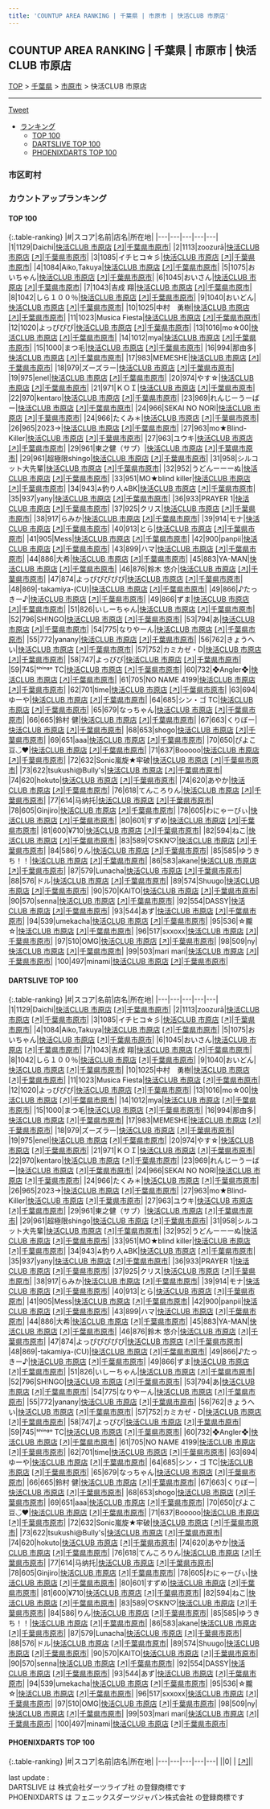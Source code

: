 ```yaml
---
title: 'COUNTUP AREA RANKING | 千葉県 | 市原市 | 快活CLUB 市原店'
---
```

## COUNTUP AREA RANKING | 千葉県 | 市原市 | 快活CLUB 市原店

[TOP](/darts/rank/) > [千葉県](/darts/rank/千葉県/) > [市原市](/darts/rank/千葉県/市原市/) > 快活CLUB 市原店

___

<a href="https://twitter.com/share?ref_src=twsrc%5Etfw" data-text="COUNTUP AREA RANKING | 千葉県市原市快活CLUB 市原店" class="twitter-share-button" data-hashtags="DARTSLIVE,PHOENIXDARTS,darts,ダーツ" data-show-count="false">Tweet</a>

* [ランキング](#カウントアップランキング)
    * [TOP 100](#top-100)
    * [DARTSLIVE TOP 100](#dartslive-top-100)
    * [PHOENIXDARTS TOP 100](#phoenixdarts-top-100)

### 市区町村

<ul>

</ul>

### カウントアップランキング

#### TOP 100



{:.table-ranking}
|#|スコア|名前|店名|所在地|
|---|---|---|---|---|
|1|1129|<span class="rank-name-dl">Daichi</span>|<a href="/darts/rank/shops/bfba187456468a2c774c926eb736cb5a.html">快活CLUB 市原店</a> <a href="https://search.dartslive.com/jp/shop/bfba187456468a2c774c926eb736cb5a">[↗]</a>|<a href="/darts/rank/千葉県/市原市">千葉県市原市</a>|
|2|1113|<span class="rank-name-dl">zoozurā</span>|<a href="/darts/rank/shops/bfba187456468a2c774c926eb736cb5a.html">快活CLUB 市原店</a> <a href="https://search.dartslive.com/jp/shop/bfba187456468a2c774c926eb736cb5a">[↗]</a>|<a href="/darts/rank/千葉県/市原市">千葉県市原市</a>|
|3|1085|<span class="rank-name-dl">イチヒコ☆彡</span>|<a href="/darts/rank/shops/bfba187456468a2c774c926eb736cb5a.html">快活CLUB 市原店</a> <a href="https://search.dartslive.com/jp/shop/bfba187456468a2c774c926eb736cb5a">[↗]</a>|<a href="/darts/rank/千葉県/市原市">千葉県市原市</a>|
|4|1084|<span class="rank-name-dl">Aiko,Takuya</span>|<a href="/darts/rank/shops/bfba187456468a2c774c926eb736cb5a.html">快活CLUB 市原店</a> <a href="https://search.dartslive.com/jp/shop/bfba187456468a2c774c926eb736cb5a">[↗]</a>|<a href="/darts/rank/千葉県/市原市">千葉県市原市</a>|
|5|1075|<span class="rank-name-dl">おいちゃん</span>|<a href="/darts/rank/shops/bfba187456468a2c774c926eb736cb5a.html">快活CLUB 市原店</a> <a href="https://search.dartslive.com/jp/shop/bfba187456468a2c774c926eb736cb5a">[↗]</a>|<a href="/darts/rank/千葉県/市原市">千葉県市原市</a>|
|6|1045|<span class="rank-name-dl">おいさん</span>|<a href="/darts/rank/shops/bfba187456468a2c774c926eb736cb5a.html">快活CLUB 市原店</a> <a href="https://search.dartslive.com/jp/shop/bfba187456468a2c774c926eb736cb5a">[↗]</a>|<a href="/darts/rank/千葉県/市原市">千葉県市原市</a>|
|7|1043|<span class="rank-name-dl">吉成 翔</span>|<a href="/darts/rank/shops/bfba187456468a2c774c926eb736cb5a.html">快活CLUB 市原店</a> <a href="https://search.dartslive.com/jp/shop/bfba187456468a2c774c926eb736cb5a">[↗]</a>|<a href="/darts/rank/千葉県/市原市">千葉県市原市</a>|
|8|1042|<span class="rank-name-dl">しら１００％</span>|<a href="/darts/rank/shops/bfba187456468a2c774c926eb736cb5a.html">快活CLUB 市原店</a> <a href="https://search.dartslive.com/jp/shop/bfba187456468a2c774c926eb736cb5a">[↗]</a>|<a href="/darts/rank/千葉県/市原市">千葉県市原市</a>|
|9|1040|<span class="rank-name-dl">おいどん</span>|<a href="/darts/rank/shops/bfba187456468a2c774c926eb736cb5a.html">快活CLUB 市原店</a> <a href="https://search.dartslive.com/jp/shop/bfba187456468a2c774c926eb736cb5a">[↗]</a>|<a href="/darts/rank/千葉県/市原市">千葉県市原市</a>|
|10|1025|<span class="rank-name-dl">中村　勇樹</span>|<a href="/darts/rank/shops/bfba187456468a2c774c926eb736cb5a.html">快活CLUB 市原店</a> <a href="https://search.dartslive.com/jp/shop/bfba187456468a2c774c926eb736cb5a">[↗]</a>|<a href="/darts/rank/千葉県/市原市">千葉県市原市</a>|
|11|1023|<span class="rank-name-dl">Musica Fiesta</span>|<a href="/darts/rank/shops/bfba187456468a2c774c926eb736cb5a.html">快活CLUB 市原店</a> <a href="https://search.dartslive.com/jp/shop/bfba187456468a2c774c926eb736cb5a">[↗]</a>|<a href="/darts/rank/千葉県/市原市">千葉県市原市</a>|
|12|1020|<span class="rank-name-dl">よっぴぴぴ</span>|<a href="/darts/rank/shops/bfba187456468a2c774c926eb736cb5a.html">快活CLUB 市原店</a> <a href="https://search.dartslive.com/jp/shop/bfba187456468a2c774c926eb736cb5a">[↗]</a>|<a href="/darts/rank/千葉県/市原市">千葉県市原市</a>|
|13|1016|<span class="rank-name-dl">mo☆00</span>|<a href="/darts/rank/shops/bfba187456468a2c774c926eb736cb5a.html">快活CLUB 市原店</a> <a href="https://search.dartslive.com/jp/shop/bfba187456468a2c774c926eb736cb5a">[↗]</a>|<a href="/darts/rank/千葉県/市原市">千葉県市原市</a>|
|14|1012|<span class="rank-name-dl">mya</span>|<a href="/darts/rank/shops/bfba187456468a2c774c926eb736cb5a.html">快活CLUB 市原店</a> <a href="https://search.dartslive.com/jp/shop/bfba187456468a2c774c926eb736cb5a">[↗]</a>|<a href="/darts/rank/千葉県/市原市">千葉県市原市</a>|
|15|1000|<span class="rank-name-dl">まつ毛</span>|<a href="/darts/rank/shops/bfba187456468a2c774c926eb736cb5a.html">快活CLUB 市原店</a> <a href="https://search.dartslive.com/jp/shop/bfba187456468a2c774c926eb736cb5a">[↗]</a>|<a href="/darts/rank/千葉県/市原市">千葉県市原市</a>|
|16|994|<span class="rank-name-dl">那由多</span>|<a href="/darts/rank/shops/bfba187456468a2c774c926eb736cb5a.html">快活CLUB 市原店</a> <a href="https://search.dartslive.com/jp/shop/bfba187456468a2c774c926eb736cb5a">[↗]</a>|<a href="/darts/rank/千葉県/市原市">千葉県市原市</a>|
|17|983|<span class="rank-name-dl">MEMESHE</span>|<a href="/darts/rank/shops/bfba187456468a2c774c926eb736cb5a.html">快活CLUB 市原店</a> <a href="https://search.dartslive.com/jp/shop/bfba187456468a2c774c926eb736cb5a">[↗]</a>|<a href="/darts/rank/千葉県/市原市">千葉県市原市</a>|
|18|979|<span class="rank-name-dl">ズーズラー</span>|<a href="/darts/rank/shops/bfba187456468a2c774c926eb736cb5a.html">快活CLUB 市原店</a> <a href="https://search.dartslive.com/jp/shop/bfba187456468a2c774c926eb736cb5a">[↗]</a>|<a href="/darts/rank/千葉県/市原市">千葉県市原市</a>|
|19|975|<span class="rank-name-dl">enel</span>|<a href="/darts/rank/shops/bfba187456468a2c774c926eb736cb5a.html">快活CLUB 市原店</a> <a href="https://search.dartslive.com/jp/shop/bfba187456468a2c774c926eb736cb5a">[↗]</a>|<a href="/darts/rank/千葉県/市原市">千葉県市原市</a>|
|20|974|<span class="rank-name-dl">やす☆</span>|<a href="/darts/rank/shops/bfba187456468a2c774c926eb736cb5a.html">快活CLUB 市原店</a> <a href="https://search.dartslive.com/jp/shop/bfba187456468a2c774c926eb736cb5a">[↗]</a>|<a href="/darts/rank/千葉県/市原市">千葉県市原市</a>|
|21|971|<span class="rank-name-dl">ＫＯＩ</span>|<a href="/darts/rank/shops/bfba187456468a2c774c926eb736cb5a.html">快活CLUB 市原店</a> <a href="https://search.dartslive.com/jp/shop/bfba187456468a2c774c926eb736cb5a">[↗]</a>|<a href="/darts/rank/千葉県/市原市">千葉県市原市</a>|
|22|970|<span class="rank-name-dl">kentaro</span>|<a href="/darts/rank/shops/bfba187456468a2c774c926eb736cb5a.html">快活CLUB 市原店</a> <a href="https://search.dartslive.com/jp/shop/bfba187456468a2c774c926eb736cb5a">[↗]</a>|<a href="/darts/rank/千葉県/市原市">千葉県市原市</a>|
|23|969|<span class="rank-name-dl">れんじーうーばー</span>|<a href="/darts/rank/shops/bfba187456468a2c774c926eb736cb5a.html">快活CLUB 市原店</a> <a href="https://search.dartslive.com/jp/shop/bfba187456468a2c774c926eb736cb5a">[↗]</a>|<a href="/darts/rank/千葉県/市原市">千葉県市原市</a>|
|24|966|<span class="rank-name-dl">SEKAI NO NORI</span>|<a href="/darts/rank/shops/bfba187456468a2c774c926eb736cb5a.html">快活CLUB 市原店</a> <a href="https://search.dartslive.com/jp/shop/bfba187456468a2c774c926eb736cb5a">[↗]</a>|<a href="/darts/rank/千葉県/市原市">千葉県市原市</a>|
|24|966|<span class="rank-name-dl">たくみ＊</span>|<a href="/darts/rank/shops/bfba187456468a2c774c926eb736cb5a.html">快活CLUB 市原店</a> <a href="https://search.dartslive.com/jp/shop/bfba187456468a2c774c926eb736cb5a">[↗]</a>|<a href="/darts/rank/千葉県/市原市">千葉県市原市</a>|
|26|965|<span class="rank-name-dl">2023→</span>|<a href="/darts/rank/shops/bfba187456468a2c774c926eb736cb5a.html">快活CLUB 市原店</a> <a href="https://search.dartslive.com/jp/shop/bfba187456468a2c774c926eb736cb5a">[↗]</a>|<a href="/darts/rank/千葉県/市原市">千葉県市原市</a>|
|27|963|<span class="rank-name-dl">mo★Blind-Killer</span>|<a href="/darts/rank/shops/bfba187456468a2c774c926eb736cb5a.html">快活CLUB 市原店</a> <a href="https://search.dartslive.com/jp/shop/bfba187456468a2c774c926eb736cb5a">[↗]</a>|<a href="/darts/rank/千葉県/市原市">千葉県市原市</a>|
|27|963|<span class="rank-name-dl">ユウキ</span>|<a href="/darts/rank/shops/bfba187456468a2c774c926eb736cb5a.html">快活CLUB 市原店</a> <a href="https://search.dartslive.com/jp/shop/bfba187456468a2c774c926eb736cb5a">[↗]</a>|<a href="/darts/rank/千葉県/市原市">千葉県市原市</a>|
|29|961|<span class="rank-name-dl">東之健（サブ）</span>|<a href="/darts/rank/shops/bfba187456468a2c774c926eb736cb5a.html">快活CLUB 市原店</a> <a href="https://search.dartslive.com/jp/shop/bfba187456468a2c774c926eb736cb5a">[↗]</a>|<a href="/darts/rank/千葉県/市原市">千葉県市原市</a>|
|29|961|<span class="rank-name-dl">超極限shingo</span>|<a href="/darts/rank/shops/bfba187456468a2c774c926eb736cb5a.html">快活CLUB 市原店</a> <a href="https://search.dartslive.com/jp/shop/bfba187456468a2c774c926eb736cb5a">[↗]</a>|<a href="/darts/rank/千葉県/市原市">千葉県市原市</a>|
|31|958|<span class="rank-name-dl">シルコット大先輩</span>|<a href="/darts/rank/shops/bfba187456468a2c774c926eb736cb5a.html">快活CLUB 市原店</a> <a href="https://search.dartslive.com/jp/shop/bfba187456468a2c774c926eb736cb5a">[↗]</a>|<a href="/darts/rank/千葉県/市原市">千葉県市原市</a>|
|32|952|<span class="rank-name-dl">うどんーーーぬ</span>|<a href="/darts/rank/shops/bfba187456468a2c774c926eb736cb5a.html">快活CLUB 市原店</a> <a href="https://search.dartslive.com/jp/shop/bfba187456468a2c774c926eb736cb5a">[↗]</a>|<a href="/darts/rank/千葉県/市原市">千葉県市原市</a>|
|33|951|<span class="rank-name-dl">MO★blind killer</span>|<a href="/darts/rank/shops/bfba187456468a2c774c926eb736cb5a.html">快活CLUB 市原店</a> <a href="https://search.dartslive.com/jp/shop/bfba187456468a2c774c926eb736cb5a">[↗]</a>|<a href="/darts/rank/千葉県/市原市">千葉県市原市</a>|
|34|943|<span class="rank-name-dl">⁂釣り人⁂BK</span>|<a href="/darts/rank/shops/bfba187456468a2c774c926eb736cb5a.html">快活CLUB 市原店</a> <a href="https://search.dartslive.com/jp/shop/bfba187456468a2c774c926eb736cb5a">[↗]</a>|<a href="/darts/rank/千葉県/市原市">千葉県市原市</a>|
|35|937|<span class="rank-name-dl">yany</span>|<a href="/darts/rank/shops/bfba187456468a2c774c926eb736cb5a.html">快活CLUB 市原店</a> <a href="https://search.dartslive.com/jp/shop/bfba187456468a2c774c926eb736cb5a">[↗]</a>|<a href="/darts/rank/千葉県/市原市">千葉県市原市</a>|
|36|933|<span class="rank-name-dl">PRAYER 1</span>|<a href="/darts/rank/shops/bfba187456468a2c774c926eb736cb5a.html">快活CLUB 市原店</a> <a href="https://search.dartslive.com/jp/shop/bfba187456468a2c774c926eb736cb5a">[↗]</a>|<a href="/darts/rank/千葉県/市原市">千葉県市原市</a>|
|37|925|<span class="rank-name-dl">クリス</span>|<a href="/darts/rank/shops/bfba187456468a2c774c926eb736cb5a.html">快活CLUB 市原店</a> <a href="https://search.dartslive.com/jp/shop/bfba187456468a2c774c926eb736cb5a">[↗]</a>|<a href="/darts/rank/千葉県/市原市">千葉県市原市</a>|
|38|917|<span class="rank-name-dl">らみか</span>|<a href="/darts/rank/shops/bfba187456468a2c774c926eb736cb5a.html">快活CLUB 市原店</a> <a href="https://search.dartslive.com/jp/shop/bfba187456468a2c774c926eb736cb5a">[↗]</a>|<a href="/darts/rank/千葉県/市原市">千葉県市原市</a>|
|39|914|<span class="rank-name-dl">モナ</span>|<a href="/darts/rank/shops/bfba187456468a2c774c926eb736cb5a.html">快活CLUB 市原店</a> <a href="https://search.dartslive.com/jp/shop/bfba187456468a2c774c926eb736cb5a">[↗]</a>|<a href="/darts/rank/千葉県/市原市">千葉県市原市</a>|
|40|913|<span class="rank-name-dl">とら</span>|<a href="/darts/rank/shops/bfba187456468a2c774c926eb736cb5a.html">快活CLUB 市原店</a> <a href="https://search.dartslive.com/jp/shop/bfba187456468a2c774c926eb736cb5a">[↗]</a>|<a href="/darts/rank/千葉県/市原市">千葉県市原市</a>|
|41|905|<span class="rank-name-dl">Mess</span>|<a href="/darts/rank/shops/bfba187456468a2c774c926eb736cb5a.html">快活CLUB 市原店</a> <a href="https://search.dartslive.com/jp/shop/bfba187456468a2c774c926eb736cb5a">[↗]</a>|<a href="/darts/rank/千葉県/市原市">千葉県市原市</a>|
|42|900|<span class="rank-name-dl">panpii</span>|<a href="/darts/rank/shops/bfba187456468a2c774c926eb736cb5a.html">快活CLUB 市原店</a> <a href="https://search.dartslive.com/jp/shop/bfba187456468a2c774c926eb736cb5a">[↗]</a>|<a href="/darts/rank/千葉県/市原市">千葉県市原市</a>|
|43|899|<span class="rank-name-dl">ハマ</span>|<a href="/darts/rank/shops/bfba187456468a2c774c926eb736cb5a.html">快活CLUB 市原店</a> <a href="https://search.dartslive.com/jp/shop/bfba187456468a2c774c926eb736cb5a">[↗]</a>|<a href="/darts/rank/千葉県/市原市">千葉県市原市</a>|
|44|886|<span class="rank-name-dl">大希</span>|<a href="/darts/rank/shops/bfba187456468a2c774c926eb736cb5a.html">快活CLUB 市原店</a> <a href="https://search.dartslive.com/jp/shop/bfba187456468a2c774c926eb736cb5a">[↗]</a>|<a href="/darts/rank/千葉県/市原市">千葉県市原市</a>|
|45|883|<span class="rank-name-dl">YA-MAN</span>|<a href="/darts/rank/shops/bfba187456468a2c774c926eb736cb5a.html">快活CLUB 市原店</a> <a href="https://search.dartslive.com/jp/shop/bfba187456468a2c774c926eb736cb5a">[↗]</a>|<a href="/darts/rank/千葉県/市原市">千葉県市原市</a>|
|46|876|<span class="rank-name-dl">鈴木 悠介</span>|<a href="/darts/rank/shops/bfba187456468a2c774c926eb736cb5a.html">快活CLUB 市原店</a> <a href="https://search.dartslive.com/jp/shop/bfba187456468a2c774c926eb736cb5a">[↗]</a>|<a href="/darts/rank/千葉県/市原市">千葉県市原市</a>|
|47|874|<span class="rank-name-dl">よっぴぴぴぴぴ</span>|<a href="/darts/rank/shops/bfba187456468a2c774c926eb736cb5a.html">快活CLUB 市原店</a> <a href="https://search.dartslive.com/jp/shop/bfba187456468a2c774c926eb736cb5a">[↗]</a>|<a href="/darts/rank/千葉県/市原市">千葉県市原市</a>|
|48|869|<span class="rank-name-dl">-takamiya-(CU)</span>|<a href="/darts/rank/shops/bfba187456468a2c774c926eb736cb5a.html">快活CLUB 市原店</a> <a href="https://search.dartslive.com/jp/shop/bfba187456468a2c774c926eb736cb5a">[↗]</a>|<a href="/darts/rank/千葉県/市原市">千葉県市原市</a>|
|49|866|<span class="rank-name-dl">♪たっきー♪</span>|<a href="/darts/rank/shops/bfba187456468a2c774c926eb736cb5a.html">快活CLUB 市原店</a> <a href="https://search.dartslive.com/jp/shop/bfba187456468a2c774c926eb736cb5a">[↗]</a>|<a href="/darts/rank/千葉県/市原市">千葉県市原市</a>|
|49|866|<span class="rank-name-dl">ずま</span>|<a href="/darts/rank/shops/bfba187456468a2c774c926eb736cb5a.html">快活CLUB 市原店</a> <a href="https://search.dartslive.com/jp/shop/bfba187456468a2c774c926eb736cb5a">[↗]</a>|<a href="/darts/rank/千葉県/市原市">千葉県市原市</a>|
|51|826|<span class="rank-name-dl">いしーちゃん</span>|<a href="/darts/rank/shops/bfba187456468a2c774c926eb736cb5a.html">快活CLUB 市原店</a> <a href="https://search.dartslive.com/jp/shop/bfba187456468a2c774c926eb736cb5a">[↗]</a>|<a href="/darts/rank/千葉県/市原市">千葉県市原市</a>|
|52|796|<span class="rank-name-dl">SH!NGO</span>|<a href="/darts/rank/shops/bfba187456468a2c774c926eb736cb5a.html">快活CLUB 市原店</a> <a href="https://search.dartslive.com/jp/shop/bfba187456468a2c774c926eb736cb5a">[↗]</a>|<a href="/darts/rank/千葉県/市原市">千葉県市原市</a>|
|53|794|<span class="rank-name-dl">あ</span>|<a href="/darts/rank/shops/bfba187456468a2c774c926eb736cb5a.html">快活CLUB 市原店</a> <a href="https://search.dartslive.com/jp/shop/bfba187456468a2c774c926eb736cb5a">[↗]</a>|<a href="/darts/rank/千葉県/市原市">千葉県市原市</a>|
|54|775|<span class="rank-name-dl">なりやーん</span>|<a href="/darts/rank/shops/bfba187456468a2c774c926eb736cb5a.html">快活CLUB 市原店</a> <a href="https://search.dartslive.com/jp/shop/bfba187456468a2c774c926eb736cb5a">[↗]</a>|<a href="/darts/rank/千葉県/市原市">千葉県市原市</a>|
|55|772|<span class="rank-name-dl">yanany</span>|<a href="/darts/rank/shops/bfba187456468a2c774c926eb736cb5a.html">快活CLUB 市原店</a> <a href="https://search.dartslive.com/jp/shop/bfba187456468a2c774c926eb736cb5a">[↗]</a>|<a href="/darts/rank/千葉県/市原市">千葉県市原市</a>|
|56|762|<span class="rank-name-dl">きょうへい</span>|<a href="/darts/rank/shops/bfba187456468a2c774c926eb736cb5a.html">快活CLUB 市原店</a> <a href="https://search.dartslive.com/jp/shop/bfba187456468a2c774c926eb736cb5a">[↗]</a>|<a href="/darts/rank/千葉県/市原市">千葉県市原市</a>|
|57|752|<span class="rank-name-dl">カミカゼ・D</span>|<a href="/darts/rank/shops/bfba187456468a2c774c926eb736cb5a.html">快活CLUB 市原店</a> <a href="https://search.dartslive.com/jp/shop/bfba187456468a2c774c926eb736cb5a">[↗]</a>|<a href="/darts/rank/千葉県/市原市">千葉県市原市</a>|
|58|747|<span class="rank-name-dl">よっぴぴ</span>|<a href="/darts/rank/shops/bfba187456468a2c774c926eb736cb5a.html">快活CLUB 市原店</a> <a href="https://search.dartslive.com/jp/shop/bfba187456468a2c774c926eb736cb5a">[↗]</a>|<a href="/darts/rank/千葉県/市原市">千葉県市原市</a>|
|59|745|<span class="rank-name-dl">ˢʰⁱⁿᵍᵒ TC</span>|<a href="/darts/rank/shops/bfba187456468a2c774c926eb736cb5a.html">快活CLUB 市原店</a> <a href="https://search.dartslive.com/jp/shop/bfba187456468a2c774c926eb736cb5a">[↗]</a>|<a href="/darts/rank/千葉県/市原市">千葉県市原市</a>|
|60|732|<span class="rank-name-dl">❖Angler❖</span>|<a href="/darts/rank/shops/bfba187456468a2c774c926eb736cb5a.html">快活CLUB 市原店</a> <a href="https://search.dartslive.com/jp/shop/bfba187456468a2c774c926eb736cb5a">[↗]</a>|<a href="/darts/rank/千葉県/市原市">千葉県市原市</a>|
|61|705|<span class="rank-name-dl">NO NAME 4199</span>|<a href="/darts/rank/shops/bfba187456468a2c774c926eb736cb5a.html">快活CLUB 市原店</a> <a href="https://search.dartslive.com/jp/shop/bfba187456468a2c774c926eb736cb5a">[↗]</a>|<a href="/darts/rank/千葉県/市原市">千葉県市原市</a>|
|62|701|<span class="rank-name-dl">time</span>|<a href="/darts/rank/shops/bfba187456468a2c774c926eb736cb5a.html">快活CLUB 市原店</a> <a href="https://search.dartslive.com/jp/shop/bfba187456468a2c774c926eb736cb5a">[↗]</a>|<a href="/darts/rank/千葉県/市原市">千葉県市原市</a>|
|63|694|<span class="rank-name-dl">ゆーや</span>|<a href="/darts/rank/shops/bfba187456468a2c774c926eb736cb5a.html">快活CLUB 市原店</a> <a href="https://search.dartslive.com/jp/shop/bfba187456468a2c774c926eb736cb5a">[↗]</a>|<a href="/darts/rank/千葉県/市原市">千葉県市原市</a>|
|64|685|<span class="rank-name-dl">シン・ゴ TC</span>|<a href="/darts/rank/shops/bfba187456468a2c774c926eb736cb5a.html">快活CLUB 市原店</a> <a href="https://search.dartslive.com/jp/shop/bfba187456468a2c774c926eb736cb5a">[↗]</a>|<a href="/darts/rank/千葉県/市原市">千葉県市原市</a>|
|65|679|<span class="rank-name-dl">なっちゃん</span>|<a href="/darts/rank/shops/bfba187456468a2c774c926eb736cb5a.html">快活CLUB 市原店</a> <a href="https://search.dartslive.com/jp/shop/bfba187456468a2c774c926eb736cb5a">[↗]</a>|<a href="/darts/rank/千葉県/市原市">千葉県市原市</a>|
|66|665|<span class="rank-name-dl">鈴村 健</span>|<a href="/darts/rank/shops/bfba187456468a2c774c926eb736cb5a.html">快活CLUB 市原店</a> <a href="https://search.dartslive.com/jp/shop/bfba187456468a2c774c926eb736cb5a">[↗]</a>|<a href="/darts/rank/千葉県/市原市">千葉県市原市</a>|
|67|663|<span class="rank-name-dl">くりぼー</span>|<a href="/darts/rank/shops/bfba187456468a2c774c926eb736cb5a.html">快活CLUB 市原店</a> <a href="https://search.dartslive.com/jp/shop/bfba187456468a2c774c926eb736cb5a">[↗]</a>|<a href="/darts/rank/千葉県/市原市">千葉県市原市</a>|
|68|653|<span class="rank-name-dl">shogo</span>|<a href="/darts/rank/shops/bfba187456468a2c774c926eb736cb5a.html">快活CLUB 市原店</a> <a href="https://search.dartslive.com/jp/shop/bfba187456468a2c774c926eb736cb5a">[↗]</a>|<a href="/darts/rank/千葉県/市原市">千葉県市原市</a>|
|69|651|<span class="rank-name-dl">aaa</span>|<a href="/darts/rank/shops/bfba187456468a2c774c926eb736cb5a.html">快活CLUB 市原店</a> <a href="https://search.dartslive.com/jp/shop/bfba187456468a2c774c926eb736cb5a">[↗]</a>|<a href="/darts/rank/千葉県/市原市">千葉県市原市</a>|
|70|650|<span class="rank-name-dl">ぴよこ豆◡̈❤︎</span>|<a href="/darts/rank/shops/bfba187456468a2c774c926eb736cb5a.html">快活CLUB 市原店</a> <a href="https://search.dartslive.com/jp/shop/bfba187456468a2c774c926eb736cb5a">[↗]</a>|<a href="/darts/rank/千葉県/市原市">千葉県市原市</a>|
|71|637|<span class="rank-name-dl">Booooo</span>|<a href="/darts/rank/shops/bfba187456468a2c774c926eb736cb5a.html">快活CLUB 市原店</a> <a href="https://search.dartslive.com/jp/shop/bfba187456468a2c774c926eb736cb5a">[↗]</a>|<a href="/darts/rank/千葉県/市原市">千葉県市原市</a>|
|72|632|<span class="rank-name-dl">Sonic嵐旋★牢破</span>|<a href="/darts/rank/shops/bfba187456468a2c774c926eb736cb5a.html">快活CLUB 市原店</a> <a href="https://search.dartslive.com/jp/shop/bfba187456468a2c774c926eb736cb5a">[↗]</a>|<a href="/darts/rank/千葉県/市原市">千葉県市原市</a>|
|73|622|<span class="rank-name-dl">tsukushi@Bully&#x27;s</span>|<a href="/darts/rank/shops/bfba187456468a2c774c926eb736cb5a.html">快活CLUB 市原店</a> <a href="https://search.dartslive.com/jp/shop/bfba187456468a2c774c926eb736cb5a">[↗]</a>|<a href="/darts/rank/千葉県/市原市">千葉県市原市</a>|
|74|620|<span class="rank-name-dl">hokuto</span>|<a href="/darts/rank/shops/bfba187456468a2c774c926eb736cb5a.html">快活CLUB 市原店</a> <a href="https://search.dartslive.com/jp/shop/bfba187456468a2c774c926eb736cb5a">[↗]</a>|<a href="/darts/rank/千葉県/市原市">千葉県市原市</a>|
|74|620|<span class="rank-name-dl">あやか</span>|<a href="/darts/rank/shops/bfba187456468a2c774c926eb736cb5a.html">快活CLUB 市原店</a> <a href="https://search.dartslive.com/jp/shop/bfba187456468a2c774c926eb736cb5a">[↗]</a>|<a href="/darts/rank/千葉県/市原市">千葉県市原市</a>|
|76|618|<span class="rank-name-dl">てんころりん</span>|<a href="/darts/rank/shops/bfba187456468a2c774c926eb736cb5a.html">快活CLUB 市原店</a> <a href="https://search.dartslive.com/jp/shop/bfba187456468a2c774c926eb736cb5a">[↗]</a>|<a href="/darts/rank/千葉県/市原市">千葉県市原市</a>|
|77|614|<span class="rank-name-dl">马纳托</span>|<a href="/darts/rank/shops/bfba187456468a2c774c926eb736cb5a.html">快活CLUB 市原店</a> <a href="https://search.dartslive.com/jp/shop/bfba187456468a2c774c926eb736cb5a">[↗]</a>|<a href="/darts/rank/千葉県/市原市">千葉県市原市</a>|
|78|605|<span class="rank-name-dl">Ginjiro</span>|<a href="/darts/rank/shops/bfba187456468a2c774c926eb736cb5a.html">快活CLUB 市原店</a> <a href="https://search.dartslive.com/jp/shop/bfba187456468a2c774c926eb736cb5a">[↗]</a>|<a href="/darts/rank/千葉県/市原市">千葉県市原市</a>|
|78|605|<span class="rank-name-dl">わにゃーびぃ</span>|<a href="/darts/rank/shops/bfba187456468a2c774c926eb736cb5a.html">快活CLUB 市原店</a> <a href="https://search.dartslive.com/jp/shop/bfba187456468a2c774c926eb736cb5a">[↗]</a>|<a href="/darts/rank/千葉県/市原市">千葉県市原市</a>|
|80|601|<span class="rank-name-dl">すずめ</span>|<a href="/darts/rank/shops/bfba187456468a2c774c926eb736cb5a.html">快活CLUB 市原店</a> <a href="https://search.dartslive.com/jp/shop/bfba187456468a2c774c926eb736cb5a">[↗]</a>|<a href="/darts/rank/千葉県/市原市">千葉県市原市</a>|
|81|600|<span class="rank-name-dl">¥710</span>|<a href="/darts/rank/shops/bfba187456468a2c774c926eb736cb5a.html">快活CLUB 市原店</a> <a href="https://search.dartslive.com/jp/shop/bfba187456468a2c774c926eb736cb5a">[↗]</a>|<a href="/darts/rank/千葉県/市原市">千葉県市原市</a>|
|82|594|<span class="rank-name-dl">ねこ</span>|<a href="/darts/rank/shops/bfba187456468a2c774c926eb736cb5a.html">快活CLUB 市原店</a> <a href="https://search.dartslive.com/jp/shop/bfba187456468a2c774c926eb736cb5a">[↗]</a>|<a href="/darts/rank/千葉県/市原市">千葉県市原市</a>|
|83|589|<span class="rank-name-dl">♡SKN♡</span>|<a href="/darts/rank/shops/bfba187456468a2c774c926eb736cb5a.html">快活CLUB 市原店</a> <a href="https://search.dartslive.com/jp/shop/bfba187456468a2c774c926eb736cb5a">[↗]</a>|<a href="/darts/rank/千葉県/市原市">千葉県市原市</a>|
|84|586|<span class="rank-name-dl">りん</span>|<a href="/darts/rank/shops/bfba187456468a2c774c926eb736cb5a.html">快活CLUB 市原店</a> <a href="https://search.dartslive.com/jp/shop/bfba187456468a2c774c926eb736cb5a">[↗]</a>|<a href="/darts/rank/千葉県/市原市">千葉県市原市</a>|
|85|585|<span class="rank-name-dl">ゆうきち！！</span>|<a href="/darts/rank/shops/bfba187456468a2c774c926eb736cb5a.html">快活CLUB 市原店</a> <a href="https://search.dartslive.com/jp/shop/bfba187456468a2c774c926eb736cb5a">[↗]</a>|<a href="/darts/rank/千葉県/市原市">千葉県市原市</a>|
|86|583|<span class="rank-name-dl">akane</span>|<a href="/darts/rank/shops/bfba187456468a2c774c926eb736cb5a.html">快活CLUB 市原店</a> <a href="https://search.dartslive.com/jp/shop/bfba187456468a2c774c926eb736cb5a">[↗]</a>|<a href="/darts/rank/千葉県/市原市">千葉県市原市</a>|
|87|579|<span class="rank-name-dl">Lunacha</span>|<a href="/darts/rank/shops/bfba187456468a2c774c926eb736cb5a.html">快活CLUB 市原店</a> <a href="https://search.dartslive.com/jp/shop/bfba187456468a2c774c926eb736cb5a">[↗]</a>|<a href="/darts/rank/千葉県/市原市">千葉県市原市</a>|
|88|576|<span class="rank-name-dl">ドル</span>|<a href="/darts/rank/shops/bfba187456468a2c774c926eb736cb5a.html">快活CLUB 市原店</a> <a href="https://search.dartslive.com/jp/shop/bfba187456468a2c774c926eb736cb5a">[↗]</a>|<a href="/darts/rank/千葉県/市原市">千葉県市原市</a>|
|89|574|<span class="rank-name-dl">Shuugo</span>|<a href="/darts/rank/shops/bfba187456468a2c774c926eb736cb5a.html">快活CLUB 市原店</a> <a href="https://search.dartslive.com/jp/shop/bfba187456468a2c774c926eb736cb5a">[↗]</a>|<a href="/darts/rank/千葉県/市原市">千葉県市原市</a>|
|90|570|<span class="rank-name-dl">KAITO</span>|<a href="/darts/rank/shops/bfba187456468a2c774c926eb736cb5a.html">快活CLUB 市原店</a> <a href="https://search.dartslive.com/jp/shop/bfba187456468a2c774c926eb736cb5a">[↗]</a>|<a href="/darts/rank/千葉県/市原市">千葉県市原市</a>|
|90|570|<span class="rank-name-dl">senna</span>|<a href="/darts/rank/shops/bfba187456468a2c774c926eb736cb5a.html">快活CLUB 市原店</a> <a href="https://search.dartslive.com/jp/shop/bfba187456468a2c774c926eb736cb5a">[↗]</a>|<a href="/darts/rank/千葉県/市原市">千葉県市原市</a>|
|92|554|<span class="rank-name-dl">DASSY</span>|<a href="/darts/rank/shops/bfba187456468a2c774c926eb736cb5a.html">快活CLUB 市原店</a> <a href="https://search.dartslive.com/jp/shop/bfba187456468a2c774c926eb736cb5a">[↗]</a>|<a href="/darts/rank/千葉県/市原市">千葉県市原市</a>|
|93|544|<span class="rank-name-dl">あず</span>|<a href="/darts/rank/shops/bfba187456468a2c774c926eb736cb5a.html">快活CLUB 市原店</a> <a href="https://search.dartslive.com/jp/shop/bfba187456468a2c774c926eb736cb5a">[↗]</a>|<a href="/darts/rank/千葉県/市原市">千葉県市原市</a>|
|94|539|<span class="rank-name-dl">umekacha</span>|<a href="/darts/rank/shops/bfba187456468a2c774c926eb736cb5a.html">快活CLUB 市原店</a> <a href="https://search.dartslive.com/jp/shop/bfba187456468a2c774c926eb736cb5a">[↗]</a>|<a href="/darts/rank/千葉県/市原市">千葉県市原市</a>|
|95|536|<span class="rank-name-dl">☆朧☆</span>|<a href="/darts/rank/shops/bfba187456468a2c774c926eb736cb5a.html">快活CLUB 市原店</a> <a href="https://search.dartslive.com/jp/shop/bfba187456468a2c774c926eb736cb5a">[↗]</a>|<a href="/darts/rank/千葉県/市原市">千葉県市原市</a>|
|96|517|<span class="rank-name-dl">sxxoxx</span>|<a href="/darts/rank/shops/bfba187456468a2c774c926eb736cb5a.html">快活CLUB 市原店</a> <a href="https://search.dartslive.com/jp/shop/bfba187456468a2c774c926eb736cb5a">[↗]</a>|<a href="/darts/rank/千葉県/市原市">千葉県市原市</a>|
|97|510|<span class="rank-name-dl">OMG</span>|<a href="/darts/rank/shops/bfba187456468a2c774c926eb736cb5a.html">快活CLUB 市原店</a> <a href="https://search.dartslive.com/jp/shop/bfba187456468a2c774c926eb736cb5a">[↗]</a>|<a href="/darts/rank/千葉県/市原市">千葉県市原市</a>|
|98|509|<span class="rank-name-dl">ny</span>|<a href="/darts/rank/shops/bfba187456468a2c774c926eb736cb5a.html">快活CLUB 市原店</a> <a href="https://search.dartslive.com/jp/shop/bfba187456468a2c774c926eb736cb5a">[↗]</a>|<a href="/darts/rank/千葉県/市原市">千葉県市原市</a>|
|99|503|<span class="rank-name-dl">mari mari</span>|<a href="/darts/rank/shops/bfba187456468a2c774c926eb736cb5a.html">快活CLUB 市原店</a> <a href="https://search.dartslive.com/jp/shop/bfba187456468a2c774c926eb736cb5a">[↗]</a>|<a href="/darts/rank/千葉県/市原市">千葉県市原市</a>|
|100|497|<span class="rank-name-dl">minami</span>|<a href="/darts/rank/shops/bfba187456468a2c774c926eb736cb5a.html">快活CLUB 市原店</a> <a href="https://search.dartslive.com/jp/shop/bfba187456468a2c774c926eb736cb5a">[↗]</a>|<a href="/darts/rank/千葉県/市原市">千葉県市原市</a>|


#### DARTSLIVE TOP 100



{:.table-ranking}
|#|スコア|名前|店名|所在地|
|---|---|---|---|---|
|1|1129|<span class="rank-name-dl">Daichi</span>|<a href="/darts/rank/shops/bfba187456468a2c774c926eb736cb5a.html">快活CLUB 市原店</a> <a href="https://search.dartslive.com/jp/shop/bfba187456468a2c774c926eb736cb5a">[↗]</a>|<a href="/darts/rank/千葉県/市原市">千葉県市原市</a>|
|2|1113|<span class="rank-name-dl">zoozurā</span>|<a href="/darts/rank/shops/bfba187456468a2c774c926eb736cb5a.html">快活CLUB 市原店</a> <a href="https://search.dartslive.com/jp/shop/bfba187456468a2c774c926eb736cb5a">[↗]</a>|<a href="/darts/rank/千葉県/市原市">千葉県市原市</a>|
|3|1085|<span class="rank-name-dl">イチヒコ☆彡</span>|<a href="/darts/rank/shops/bfba187456468a2c774c926eb736cb5a.html">快活CLUB 市原店</a> <a href="https://search.dartslive.com/jp/shop/bfba187456468a2c774c926eb736cb5a">[↗]</a>|<a href="/darts/rank/千葉県/市原市">千葉県市原市</a>|
|4|1084|<span class="rank-name-dl">Aiko,Takuya</span>|<a href="/darts/rank/shops/bfba187456468a2c774c926eb736cb5a.html">快活CLUB 市原店</a> <a href="https://search.dartslive.com/jp/shop/bfba187456468a2c774c926eb736cb5a">[↗]</a>|<a href="/darts/rank/千葉県/市原市">千葉県市原市</a>|
|5|1075|<span class="rank-name-dl">おいちゃん</span>|<a href="/darts/rank/shops/bfba187456468a2c774c926eb736cb5a.html">快活CLUB 市原店</a> <a href="https://search.dartslive.com/jp/shop/bfba187456468a2c774c926eb736cb5a">[↗]</a>|<a href="/darts/rank/千葉県/市原市">千葉県市原市</a>|
|6|1045|<span class="rank-name-dl">おいさん</span>|<a href="/darts/rank/shops/bfba187456468a2c774c926eb736cb5a.html">快活CLUB 市原店</a> <a href="https://search.dartslive.com/jp/shop/bfba187456468a2c774c926eb736cb5a">[↗]</a>|<a href="/darts/rank/千葉県/市原市">千葉県市原市</a>|
|7|1043|<span class="rank-name-dl">吉成 翔</span>|<a href="/darts/rank/shops/bfba187456468a2c774c926eb736cb5a.html">快活CLUB 市原店</a> <a href="https://search.dartslive.com/jp/shop/bfba187456468a2c774c926eb736cb5a">[↗]</a>|<a href="/darts/rank/千葉県/市原市">千葉県市原市</a>|
|8|1042|<span class="rank-name-dl">しら１００％</span>|<a href="/darts/rank/shops/bfba187456468a2c774c926eb736cb5a.html">快活CLUB 市原店</a> <a href="https://search.dartslive.com/jp/shop/bfba187456468a2c774c926eb736cb5a">[↗]</a>|<a href="/darts/rank/千葉県/市原市">千葉県市原市</a>|
|9|1040|<span class="rank-name-dl">おいどん</span>|<a href="/darts/rank/shops/bfba187456468a2c774c926eb736cb5a.html">快活CLUB 市原店</a> <a href="https://search.dartslive.com/jp/shop/bfba187456468a2c774c926eb736cb5a">[↗]</a>|<a href="/darts/rank/千葉県/市原市">千葉県市原市</a>|
|10|1025|<span class="rank-name-dl">中村　勇樹</span>|<a href="/darts/rank/shops/bfba187456468a2c774c926eb736cb5a.html">快活CLUB 市原店</a> <a href="https://search.dartslive.com/jp/shop/bfba187456468a2c774c926eb736cb5a">[↗]</a>|<a href="/darts/rank/千葉県/市原市">千葉県市原市</a>|
|11|1023|<span class="rank-name-dl">Musica Fiesta</span>|<a href="/darts/rank/shops/bfba187456468a2c774c926eb736cb5a.html">快活CLUB 市原店</a> <a href="https://search.dartslive.com/jp/shop/bfba187456468a2c774c926eb736cb5a">[↗]</a>|<a href="/darts/rank/千葉県/市原市">千葉県市原市</a>|
|12|1020|<span class="rank-name-dl">よっぴぴぴ</span>|<a href="/darts/rank/shops/bfba187456468a2c774c926eb736cb5a.html">快活CLUB 市原店</a> <a href="https://search.dartslive.com/jp/shop/bfba187456468a2c774c926eb736cb5a">[↗]</a>|<a href="/darts/rank/千葉県/市原市">千葉県市原市</a>|
|13|1016|<span class="rank-name-dl">mo☆00</span>|<a href="/darts/rank/shops/bfba187456468a2c774c926eb736cb5a.html">快活CLUB 市原店</a> <a href="https://search.dartslive.com/jp/shop/bfba187456468a2c774c926eb736cb5a">[↗]</a>|<a href="/darts/rank/千葉県/市原市">千葉県市原市</a>|
|14|1012|<span class="rank-name-dl">mya</span>|<a href="/darts/rank/shops/bfba187456468a2c774c926eb736cb5a.html">快活CLUB 市原店</a> <a href="https://search.dartslive.com/jp/shop/bfba187456468a2c774c926eb736cb5a">[↗]</a>|<a href="/darts/rank/千葉県/市原市">千葉県市原市</a>|
|15|1000|<span class="rank-name-dl">まつ毛</span>|<a href="/darts/rank/shops/bfba187456468a2c774c926eb736cb5a.html">快活CLUB 市原店</a> <a href="https://search.dartslive.com/jp/shop/bfba187456468a2c774c926eb736cb5a">[↗]</a>|<a href="/darts/rank/千葉県/市原市">千葉県市原市</a>|
|16|994|<span class="rank-name-dl">那由多</span>|<a href="/darts/rank/shops/bfba187456468a2c774c926eb736cb5a.html">快活CLUB 市原店</a> <a href="https://search.dartslive.com/jp/shop/bfba187456468a2c774c926eb736cb5a">[↗]</a>|<a href="/darts/rank/千葉県/市原市">千葉県市原市</a>|
|17|983|<span class="rank-name-dl">MEMESHE</span>|<a href="/darts/rank/shops/bfba187456468a2c774c926eb736cb5a.html">快活CLUB 市原店</a> <a href="https://search.dartslive.com/jp/shop/bfba187456468a2c774c926eb736cb5a">[↗]</a>|<a href="/darts/rank/千葉県/市原市">千葉県市原市</a>|
|18|979|<span class="rank-name-dl">ズーズラー</span>|<a href="/darts/rank/shops/bfba187456468a2c774c926eb736cb5a.html">快活CLUB 市原店</a> <a href="https://search.dartslive.com/jp/shop/bfba187456468a2c774c926eb736cb5a">[↗]</a>|<a href="/darts/rank/千葉県/市原市">千葉県市原市</a>|
|19|975|<span class="rank-name-dl">enel</span>|<a href="/darts/rank/shops/bfba187456468a2c774c926eb736cb5a.html">快活CLUB 市原店</a> <a href="https://search.dartslive.com/jp/shop/bfba187456468a2c774c926eb736cb5a">[↗]</a>|<a href="/darts/rank/千葉県/市原市">千葉県市原市</a>|
|20|974|<span class="rank-name-dl">やす☆</span>|<a href="/darts/rank/shops/bfba187456468a2c774c926eb736cb5a.html">快活CLUB 市原店</a> <a href="https://search.dartslive.com/jp/shop/bfba187456468a2c774c926eb736cb5a">[↗]</a>|<a href="/darts/rank/千葉県/市原市">千葉県市原市</a>|
|21|971|<span class="rank-name-dl">ＫＯＩ</span>|<a href="/darts/rank/shops/bfba187456468a2c774c926eb736cb5a.html">快活CLUB 市原店</a> <a href="https://search.dartslive.com/jp/shop/bfba187456468a2c774c926eb736cb5a">[↗]</a>|<a href="/darts/rank/千葉県/市原市">千葉県市原市</a>|
|22|970|<span class="rank-name-dl">kentaro</span>|<a href="/darts/rank/shops/bfba187456468a2c774c926eb736cb5a.html">快活CLUB 市原店</a> <a href="https://search.dartslive.com/jp/shop/bfba187456468a2c774c926eb736cb5a">[↗]</a>|<a href="/darts/rank/千葉県/市原市">千葉県市原市</a>|
|23|969|<span class="rank-name-dl">れんじーうーばー</span>|<a href="/darts/rank/shops/bfba187456468a2c774c926eb736cb5a.html">快活CLUB 市原店</a> <a href="https://search.dartslive.com/jp/shop/bfba187456468a2c774c926eb736cb5a">[↗]</a>|<a href="/darts/rank/千葉県/市原市">千葉県市原市</a>|
|24|966|<span class="rank-name-dl">SEKAI NO NORI</span>|<a href="/darts/rank/shops/bfba187456468a2c774c926eb736cb5a.html">快活CLUB 市原店</a> <a href="https://search.dartslive.com/jp/shop/bfba187456468a2c774c926eb736cb5a">[↗]</a>|<a href="/darts/rank/千葉県/市原市">千葉県市原市</a>|
|24|966|<span class="rank-name-dl">たくみ＊</span>|<a href="/darts/rank/shops/bfba187456468a2c774c926eb736cb5a.html">快活CLUB 市原店</a> <a href="https://search.dartslive.com/jp/shop/bfba187456468a2c774c926eb736cb5a">[↗]</a>|<a href="/darts/rank/千葉県/市原市">千葉県市原市</a>|
|26|965|<span class="rank-name-dl">2023→</span>|<a href="/darts/rank/shops/bfba187456468a2c774c926eb736cb5a.html">快活CLUB 市原店</a> <a href="https://search.dartslive.com/jp/shop/bfba187456468a2c774c926eb736cb5a">[↗]</a>|<a href="/darts/rank/千葉県/市原市">千葉県市原市</a>|
|27|963|<span class="rank-name-dl">mo★Blind-Killer</span>|<a href="/darts/rank/shops/bfba187456468a2c774c926eb736cb5a.html">快活CLUB 市原店</a> <a href="https://search.dartslive.com/jp/shop/bfba187456468a2c774c926eb736cb5a">[↗]</a>|<a href="/darts/rank/千葉県/市原市">千葉県市原市</a>|
|27|963|<span class="rank-name-dl">ユウキ</span>|<a href="/darts/rank/shops/bfba187456468a2c774c926eb736cb5a.html">快活CLUB 市原店</a> <a href="https://search.dartslive.com/jp/shop/bfba187456468a2c774c926eb736cb5a">[↗]</a>|<a href="/darts/rank/千葉県/市原市">千葉県市原市</a>|
|29|961|<span class="rank-name-dl">東之健（サブ）</span>|<a href="/darts/rank/shops/bfba187456468a2c774c926eb736cb5a.html">快活CLUB 市原店</a> <a href="https://search.dartslive.com/jp/shop/bfba187456468a2c774c926eb736cb5a">[↗]</a>|<a href="/darts/rank/千葉県/市原市">千葉県市原市</a>|
|29|961|<span class="rank-name-dl">超極限shingo</span>|<a href="/darts/rank/shops/bfba187456468a2c774c926eb736cb5a.html">快活CLUB 市原店</a> <a href="https://search.dartslive.com/jp/shop/bfba187456468a2c774c926eb736cb5a">[↗]</a>|<a href="/darts/rank/千葉県/市原市">千葉県市原市</a>|
|31|958|<span class="rank-name-dl">シルコット大先輩</span>|<a href="/darts/rank/shops/bfba187456468a2c774c926eb736cb5a.html">快活CLUB 市原店</a> <a href="https://search.dartslive.com/jp/shop/bfba187456468a2c774c926eb736cb5a">[↗]</a>|<a href="/darts/rank/千葉県/市原市">千葉県市原市</a>|
|32|952|<span class="rank-name-dl">うどんーーーぬ</span>|<a href="/darts/rank/shops/bfba187456468a2c774c926eb736cb5a.html">快活CLUB 市原店</a> <a href="https://search.dartslive.com/jp/shop/bfba187456468a2c774c926eb736cb5a">[↗]</a>|<a href="/darts/rank/千葉県/市原市">千葉県市原市</a>|
|33|951|<span class="rank-name-dl">MO★blind killer</span>|<a href="/darts/rank/shops/bfba187456468a2c774c926eb736cb5a.html">快活CLUB 市原店</a> <a href="https://search.dartslive.com/jp/shop/bfba187456468a2c774c926eb736cb5a">[↗]</a>|<a href="/darts/rank/千葉県/市原市">千葉県市原市</a>|
|34|943|<span class="rank-name-dl">⁂釣り人⁂BK</span>|<a href="/darts/rank/shops/bfba187456468a2c774c926eb736cb5a.html">快活CLUB 市原店</a> <a href="https://search.dartslive.com/jp/shop/bfba187456468a2c774c926eb736cb5a">[↗]</a>|<a href="/darts/rank/千葉県/市原市">千葉県市原市</a>|
|35|937|<span class="rank-name-dl">yany</span>|<a href="/darts/rank/shops/bfba187456468a2c774c926eb736cb5a.html">快活CLUB 市原店</a> <a href="https://search.dartslive.com/jp/shop/bfba187456468a2c774c926eb736cb5a">[↗]</a>|<a href="/darts/rank/千葉県/市原市">千葉県市原市</a>|
|36|933|<span class="rank-name-dl">PRAYER 1</span>|<a href="/darts/rank/shops/bfba187456468a2c774c926eb736cb5a.html">快活CLUB 市原店</a> <a href="https://search.dartslive.com/jp/shop/bfba187456468a2c774c926eb736cb5a">[↗]</a>|<a href="/darts/rank/千葉県/市原市">千葉県市原市</a>|
|37|925|<span class="rank-name-dl">クリス</span>|<a href="/darts/rank/shops/bfba187456468a2c774c926eb736cb5a.html">快活CLUB 市原店</a> <a href="https://search.dartslive.com/jp/shop/bfba187456468a2c774c926eb736cb5a">[↗]</a>|<a href="/darts/rank/千葉県/市原市">千葉県市原市</a>|
|38|917|<span class="rank-name-dl">らみか</span>|<a href="/darts/rank/shops/bfba187456468a2c774c926eb736cb5a.html">快活CLUB 市原店</a> <a href="https://search.dartslive.com/jp/shop/bfba187456468a2c774c926eb736cb5a">[↗]</a>|<a href="/darts/rank/千葉県/市原市">千葉県市原市</a>|
|39|914|<span class="rank-name-dl">モナ</span>|<a href="/darts/rank/shops/bfba187456468a2c774c926eb736cb5a.html">快活CLUB 市原店</a> <a href="https://search.dartslive.com/jp/shop/bfba187456468a2c774c926eb736cb5a">[↗]</a>|<a href="/darts/rank/千葉県/市原市">千葉県市原市</a>|
|40|913|<span class="rank-name-dl">とら</span>|<a href="/darts/rank/shops/bfba187456468a2c774c926eb736cb5a.html">快活CLUB 市原店</a> <a href="https://search.dartslive.com/jp/shop/bfba187456468a2c774c926eb736cb5a">[↗]</a>|<a href="/darts/rank/千葉県/市原市">千葉県市原市</a>|
|41|905|<span class="rank-name-dl">Mess</span>|<a href="/darts/rank/shops/bfba187456468a2c774c926eb736cb5a.html">快活CLUB 市原店</a> <a href="https://search.dartslive.com/jp/shop/bfba187456468a2c774c926eb736cb5a">[↗]</a>|<a href="/darts/rank/千葉県/市原市">千葉県市原市</a>|
|42|900|<span class="rank-name-dl">panpii</span>|<a href="/darts/rank/shops/bfba187456468a2c774c926eb736cb5a.html">快活CLUB 市原店</a> <a href="https://search.dartslive.com/jp/shop/bfba187456468a2c774c926eb736cb5a">[↗]</a>|<a href="/darts/rank/千葉県/市原市">千葉県市原市</a>|
|43|899|<span class="rank-name-dl">ハマ</span>|<a href="/darts/rank/shops/bfba187456468a2c774c926eb736cb5a.html">快活CLUB 市原店</a> <a href="https://search.dartslive.com/jp/shop/bfba187456468a2c774c926eb736cb5a">[↗]</a>|<a href="/darts/rank/千葉県/市原市">千葉県市原市</a>|
|44|886|<span class="rank-name-dl">大希</span>|<a href="/darts/rank/shops/bfba187456468a2c774c926eb736cb5a.html">快活CLUB 市原店</a> <a href="https://search.dartslive.com/jp/shop/bfba187456468a2c774c926eb736cb5a">[↗]</a>|<a href="/darts/rank/千葉県/市原市">千葉県市原市</a>|
|45|883|<span class="rank-name-dl">YA-MAN</span>|<a href="/darts/rank/shops/bfba187456468a2c774c926eb736cb5a.html">快活CLUB 市原店</a> <a href="https://search.dartslive.com/jp/shop/bfba187456468a2c774c926eb736cb5a">[↗]</a>|<a href="/darts/rank/千葉県/市原市">千葉県市原市</a>|
|46|876|<span class="rank-name-dl">鈴木 悠介</span>|<a href="/darts/rank/shops/bfba187456468a2c774c926eb736cb5a.html">快活CLUB 市原店</a> <a href="https://search.dartslive.com/jp/shop/bfba187456468a2c774c926eb736cb5a">[↗]</a>|<a href="/darts/rank/千葉県/市原市">千葉県市原市</a>|
|47|874|<span class="rank-name-dl">よっぴぴぴぴぴ</span>|<a href="/darts/rank/shops/bfba187456468a2c774c926eb736cb5a.html">快活CLUB 市原店</a> <a href="https://search.dartslive.com/jp/shop/bfba187456468a2c774c926eb736cb5a">[↗]</a>|<a href="/darts/rank/千葉県/市原市">千葉県市原市</a>|
|48|869|<span class="rank-name-dl">-takamiya-(CU)</span>|<a href="/darts/rank/shops/bfba187456468a2c774c926eb736cb5a.html">快活CLUB 市原店</a> <a href="https://search.dartslive.com/jp/shop/bfba187456468a2c774c926eb736cb5a">[↗]</a>|<a href="/darts/rank/千葉県/市原市">千葉県市原市</a>|
|49|866|<span class="rank-name-dl">♪たっきー♪</span>|<a href="/darts/rank/shops/bfba187456468a2c774c926eb736cb5a.html">快活CLUB 市原店</a> <a href="https://search.dartslive.com/jp/shop/bfba187456468a2c774c926eb736cb5a">[↗]</a>|<a href="/darts/rank/千葉県/市原市">千葉県市原市</a>|
|49|866|<span class="rank-name-dl">ずま</span>|<a href="/darts/rank/shops/bfba187456468a2c774c926eb736cb5a.html">快活CLUB 市原店</a> <a href="https://search.dartslive.com/jp/shop/bfba187456468a2c774c926eb736cb5a">[↗]</a>|<a href="/darts/rank/千葉県/市原市">千葉県市原市</a>|
|51|826|<span class="rank-name-dl">いしーちゃん</span>|<a href="/darts/rank/shops/bfba187456468a2c774c926eb736cb5a.html">快活CLUB 市原店</a> <a href="https://search.dartslive.com/jp/shop/bfba187456468a2c774c926eb736cb5a">[↗]</a>|<a href="/darts/rank/千葉県/市原市">千葉県市原市</a>|
|52|796|<span class="rank-name-dl">SH!NGO</span>|<a href="/darts/rank/shops/bfba187456468a2c774c926eb736cb5a.html">快活CLUB 市原店</a> <a href="https://search.dartslive.com/jp/shop/bfba187456468a2c774c926eb736cb5a">[↗]</a>|<a href="/darts/rank/千葉県/市原市">千葉県市原市</a>|
|53|794|<span class="rank-name-dl">あ</span>|<a href="/darts/rank/shops/bfba187456468a2c774c926eb736cb5a.html">快活CLUB 市原店</a> <a href="https://search.dartslive.com/jp/shop/bfba187456468a2c774c926eb736cb5a">[↗]</a>|<a href="/darts/rank/千葉県/市原市">千葉県市原市</a>|
|54|775|<span class="rank-name-dl">なりやーん</span>|<a href="/darts/rank/shops/bfba187456468a2c774c926eb736cb5a.html">快活CLUB 市原店</a> <a href="https://search.dartslive.com/jp/shop/bfba187456468a2c774c926eb736cb5a">[↗]</a>|<a href="/darts/rank/千葉県/市原市">千葉県市原市</a>|
|55|772|<span class="rank-name-dl">yanany</span>|<a href="/darts/rank/shops/bfba187456468a2c774c926eb736cb5a.html">快活CLUB 市原店</a> <a href="https://search.dartslive.com/jp/shop/bfba187456468a2c774c926eb736cb5a">[↗]</a>|<a href="/darts/rank/千葉県/市原市">千葉県市原市</a>|
|56|762|<span class="rank-name-dl">きょうへい</span>|<a href="/darts/rank/shops/bfba187456468a2c774c926eb736cb5a.html">快活CLUB 市原店</a> <a href="https://search.dartslive.com/jp/shop/bfba187456468a2c774c926eb736cb5a">[↗]</a>|<a href="/darts/rank/千葉県/市原市">千葉県市原市</a>|
|57|752|<span class="rank-name-dl">カミカゼ・D</span>|<a href="/darts/rank/shops/bfba187456468a2c774c926eb736cb5a.html">快活CLUB 市原店</a> <a href="https://search.dartslive.com/jp/shop/bfba187456468a2c774c926eb736cb5a">[↗]</a>|<a href="/darts/rank/千葉県/市原市">千葉県市原市</a>|
|58|747|<span class="rank-name-dl">よっぴぴ</span>|<a href="/darts/rank/shops/bfba187456468a2c774c926eb736cb5a.html">快活CLUB 市原店</a> <a href="https://search.dartslive.com/jp/shop/bfba187456468a2c774c926eb736cb5a">[↗]</a>|<a href="/darts/rank/千葉県/市原市">千葉県市原市</a>|
|59|745|<span class="rank-name-dl">ˢʰⁱⁿᵍᵒ TC</span>|<a href="/darts/rank/shops/bfba187456468a2c774c926eb736cb5a.html">快活CLUB 市原店</a> <a href="https://search.dartslive.com/jp/shop/bfba187456468a2c774c926eb736cb5a">[↗]</a>|<a href="/darts/rank/千葉県/市原市">千葉県市原市</a>|
|60|732|<span class="rank-name-dl">❖Angler❖</span>|<a href="/darts/rank/shops/bfba187456468a2c774c926eb736cb5a.html">快活CLUB 市原店</a> <a href="https://search.dartslive.com/jp/shop/bfba187456468a2c774c926eb736cb5a">[↗]</a>|<a href="/darts/rank/千葉県/市原市">千葉県市原市</a>|
|61|705|<span class="rank-name-dl">NO NAME 4199</span>|<a href="/darts/rank/shops/bfba187456468a2c774c926eb736cb5a.html">快活CLUB 市原店</a> <a href="https://search.dartslive.com/jp/shop/bfba187456468a2c774c926eb736cb5a">[↗]</a>|<a href="/darts/rank/千葉県/市原市">千葉県市原市</a>|
|62|701|<span class="rank-name-dl">time</span>|<a href="/darts/rank/shops/bfba187456468a2c774c926eb736cb5a.html">快活CLUB 市原店</a> <a href="https://search.dartslive.com/jp/shop/bfba187456468a2c774c926eb736cb5a">[↗]</a>|<a href="/darts/rank/千葉県/市原市">千葉県市原市</a>|
|63|694|<span class="rank-name-dl">ゆーや</span>|<a href="/darts/rank/shops/bfba187456468a2c774c926eb736cb5a.html">快活CLUB 市原店</a> <a href="https://search.dartslive.com/jp/shop/bfba187456468a2c774c926eb736cb5a">[↗]</a>|<a href="/darts/rank/千葉県/市原市">千葉県市原市</a>|
|64|685|<span class="rank-name-dl">シン・ゴ TC</span>|<a href="/darts/rank/shops/bfba187456468a2c774c926eb736cb5a.html">快活CLUB 市原店</a> <a href="https://search.dartslive.com/jp/shop/bfba187456468a2c774c926eb736cb5a">[↗]</a>|<a href="/darts/rank/千葉県/市原市">千葉県市原市</a>|
|65|679|<span class="rank-name-dl">なっちゃん</span>|<a href="/darts/rank/shops/bfba187456468a2c774c926eb736cb5a.html">快活CLUB 市原店</a> <a href="https://search.dartslive.com/jp/shop/bfba187456468a2c774c926eb736cb5a">[↗]</a>|<a href="/darts/rank/千葉県/市原市">千葉県市原市</a>|
|66|665|<span class="rank-name-dl">鈴村 健</span>|<a href="/darts/rank/shops/bfba187456468a2c774c926eb736cb5a.html">快活CLUB 市原店</a> <a href="https://search.dartslive.com/jp/shop/bfba187456468a2c774c926eb736cb5a">[↗]</a>|<a href="/darts/rank/千葉県/市原市">千葉県市原市</a>|
|67|663|<span class="rank-name-dl">くりぼー</span>|<a href="/darts/rank/shops/bfba187456468a2c774c926eb736cb5a.html">快活CLUB 市原店</a> <a href="https://search.dartslive.com/jp/shop/bfba187456468a2c774c926eb736cb5a">[↗]</a>|<a href="/darts/rank/千葉県/市原市">千葉県市原市</a>|
|68|653|<span class="rank-name-dl">shogo</span>|<a href="/darts/rank/shops/bfba187456468a2c774c926eb736cb5a.html">快活CLUB 市原店</a> <a href="https://search.dartslive.com/jp/shop/bfba187456468a2c774c926eb736cb5a">[↗]</a>|<a href="/darts/rank/千葉県/市原市">千葉県市原市</a>|
|69|651|<span class="rank-name-dl">aaa</span>|<a href="/darts/rank/shops/bfba187456468a2c774c926eb736cb5a.html">快活CLUB 市原店</a> <a href="https://search.dartslive.com/jp/shop/bfba187456468a2c774c926eb736cb5a">[↗]</a>|<a href="/darts/rank/千葉県/市原市">千葉県市原市</a>|
|70|650|<span class="rank-name-dl">ぴよこ豆◡̈❤︎</span>|<a href="/darts/rank/shops/bfba187456468a2c774c926eb736cb5a.html">快活CLUB 市原店</a> <a href="https://search.dartslive.com/jp/shop/bfba187456468a2c774c926eb736cb5a">[↗]</a>|<a href="/darts/rank/千葉県/市原市">千葉県市原市</a>|
|71|637|<span class="rank-name-dl">Booooo</span>|<a href="/darts/rank/shops/bfba187456468a2c774c926eb736cb5a.html">快活CLUB 市原店</a> <a href="https://search.dartslive.com/jp/shop/bfba187456468a2c774c926eb736cb5a">[↗]</a>|<a href="/darts/rank/千葉県/市原市">千葉県市原市</a>|
|72|632|<span class="rank-name-dl">Sonic嵐旋★牢破</span>|<a href="/darts/rank/shops/bfba187456468a2c774c926eb736cb5a.html">快活CLUB 市原店</a> <a href="https://search.dartslive.com/jp/shop/bfba187456468a2c774c926eb736cb5a">[↗]</a>|<a href="/darts/rank/千葉県/市原市">千葉県市原市</a>|
|73|622|<span class="rank-name-dl">tsukushi@Bully&#x27;s</span>|<a href="/darts/rank/shops/bfba187456468a2c774c926eb736cb5a.html">快活CLUB 市原店</a> <a href="https://search.dartslive.com/jp/shop/bfba187456468a2c774c926eb736cb5a">[↗]</a>|<a href="/darts/rank/千葉県/市原市">千葉県市原市</a>|
|74|620|<span class="rank-name-dl">hokuto</span>|<a href="/darts/rank/shops/bfba187456468a2c774c926eb736cb5a.html">快活CLUB 市原店</a> <a href="https://search.dartslive.com/jp/shop/bfba187456468a2c774c926eb736cb5a">[↗]</a>|<a href="/darts/rank/千葉県/市原市">千葉県市原市</a>|
|74|620|<span class="rank-name-dl">あやか</span>|<a href="/darts/rank/shops/bfba187456468a2c774c926eb736cb5a.html">快活CLUB 市原店</a> <a href="https://search.dartslive.com/jp/shop/bfba187456468a2c774c926eb736cb5a">[↗]</a>|<a href="/darts/rank/千葉県/市原市">千葉県市原市</a>|
|76|618|<span class="rank-name-dl">てんころりん</span>|<a href="/darts/rank/shops/bfba187456468a2c774c926eb736cb5a.html">快活CLUB 市原店</a> <a href="https://search.dartslive.com/jp/shop/bfba187456468a2c774c926eb736cb5a">[↗]</a>|<a href="/darts/rank/千葉県/市原市">千葉県市原市</a>|
|77|614|<span class="rank-name-dl">马纳托</span>|<a href="/darts/rank/shops/bfba187456468a2c774c926eb736cb5a.html">快活CLUB 市原店</a> <a href="https://search.dartslive.com/jp/shop/bfba187456468a2c774c926eb736cb5a">[↗]</a>|<a href="/darts/rank/千葉県/市原市">千葉県市原市</a>|
|78|605|<span class="rank-name-dl">Ginjiro</span>|<a href="/darts/rank/shops/bfba187456468a2c774c926eb736cb5a.html">快活CLUB 市原店</a> <a href="https://search.dartslive.com/jp/shop/bfba187456468a2c774c926eb736cb5a">[↗]</a>|<a href="/darts/rank/千葉県/市原市">千葉県市原市</a>|
|78|605|<span class="rank-name-dl">わにゃーびぃ</span>|<a href="/darts/rank/shops/bfba187456468a2c774c926eb736cb5a.html">快活CLUB 市原店</a> <a href="https://search.dartslive.com/jp/shop/bfba187456468a2c774c926eb736cb5a">[↗]</a>|<a href="/darts/rank/千葉県/市原市">千葉県市原市</a>|
|80|601|<span class="rank-name-dl">すずめ</span>|<a href="/darts/rank/shops/bfba187456468a2c774c926eb736cb5a.html">快活CLUB 市原店</a> <a href="https://search.dartslive.com/jp/shop/bfba187456468a2c774c926eb736cb5a">[↗]</a>|<a href="/darts/rank/千葉県/市原市">千葉県市原市</a>|
|81|600|<span class="rank-name-dl">¥710</span>|<a href="/darts/rank/shops/bfba187456468a2c774c926eb736cb5a.html">快活CLUB 市原店</a> <a href="https://search.dartslive.com/jp/shop/bfba187456468a2c774c926eb736cb5a">[↗]</a>|<a href="/darts/rank/千葉県/市原市">千葉県市原市</a>|
|82|594|<span class="rank-name-dl">ねこ</span>|<a href="/darts/rank/shops/bfba187456468a2c774c926eb736cb5a.html">快活CLUB 市原店</a> <a href="https://search.dartslive.com/jp/shop/bfba187456468a2c774c926eb736cb5a">[↗]</a>|<a href="/darts/rank/千葉県/市原市">千葉県市原市</a>|
|83|589|<span class="rank-name-dl">♡SKN♡</span>|<a href="/darts/rank/shops/bfba187456468a2c774c926eb736cb5a.html">快活CLUB 市原店</a> <a href="https://search.dartslive.com/jp/shop/bfba187456468a2c774c926eb736cb5a">[↗]</a>|<a href="/darts/rank/千葉県/市原市">千葉県市原市</a>|
|84|586|<span class="rank-name-dl">りん</span>|<a href="/darts/rank/shops/bfba187456468a2c774c926eb736cb5a.html">快活CLUB 市原店</a> <a href="https://search.dartslive.com/jp/shop/bfba187456468a2c774c926eb736cb5a">[↗]</a>|<a href="/darts/rank/千葉県/市原市">千葉県市原市</a>|
|85|585|<span class="rank-name-dl">ゆうきち！！</span>|<a href="/darts/rank/shops/bfba187456468a2c774c926eb736cb5a.html">快活CLUB 市原店</a> <a href="https://search.dartslive.com/jp/shop/bfba187456468a2c774c926eb736cb5a">[↗]</a>|<a href="/darts/rank/千葉県/市原市">千葉県市原市</a>|
|86|583|<span class="rank-name-dl">akane</span>|<a href="/darts/rank/shops/bfba187456468a2c774c926eb736cb5a.html">快活CLUB 市原店</a> <a href="https://search.dartslive.com/jp/shop/bfba187456468a2c774c926eb736cb5a">[↗]</a>|<a href="/darts/rank/千葉県/市原市">千葉県市原市</a>|
|87|579|<span class="rank-name-dl">Lunacha</span>|<a href="/darts/rank/shops/bfba187456468a2c774c926eb736cb5a.html">快活CLUB 市原店</a> <a href="https://search.dartslive.com/jp/shop/bfba187456468a2c774c926eb736cb5a">[↗]</a>|<a href="/darts/rank/千葉県/市原市">千葉県市原市</a>|
|88|576|<span class="rank-name-dl">ドル</span>|<a href="/darts/rank/shops/bfba187456468a2c774c926eb736cb5a.html">快活CLUB 市原店</a> <a href="https://search.dartslive.com/jp/shop/bfba187456468a2c774c926eb736cb5a">[↗]</a>|<a href="/darts/rank/千葉県/市原市">千葉県市原市</a>|
|89|574|<span class="rank-name-dl">Shuugo</span>|<a href="/darts/rank/shops/bfba187456468a2c774c926eb736cb5a.html">快活CLUB 市原店</a> <a href="https://search.dartslive.com/jp/shop/bfba187456468a2c774c926eb736cb5a">[↗]</a>|<a href="/darts/rank/千葉県/市原市">千葉県市原市</a>|
|90|570|<span class="rank-name-dl">KAITO</span>|<a href="/darts/rank/shops/bfba187456468a2c774c926eb736cb5a.html">快活CLUB 市原店</a> <a href="https://search.dartslive.com/jp/shop/bfba187456468a2c774c926eb736cb5a">[↗]</a>|<a href="/darts/rank/千葉県/市原市">千葉県市原市</a>|
|90|570|<span class="rank-name-dl">senna</span>|<a href="/darts/rank/shops/bfba187456468a2c774c926eb736cb5a.html">快活CLUB 市原店</a> <a href="https://search.dartslive.com/jp/shop/bfba187456468a2c774c926eb736cb5a">[↗]</a>|<a href="/darts/rank/千葉県/市原市">千葉県市原市</a>|
|92|554|<span class="rank-name-dl">DASSY</span>|<a href="/darts/rank/shops/bfba187456468a2c774c926eb736cb5a.html">快活CLUB 市原店</a> <a href="https://search.dartslive.com/jp/shop/bfba187456468a2c774c926eb736cb5a">[↗]</a>|<a href="/darts/rank/千葉県/市原市">千葉県市原市</a>|
|93|544|<span class="rank-name-dl">あず</span>|<a href="/darts/rank/shops/bfba187456468a2c774c926eb736cb5a.html">快活CLUB 市原店</a> <a href="https://search.dartslive.com/jp/shop/bfba187456468a2c774c926eb736cb5a">[↗]</a>|<a href="/darts/rank/千葉県/市原市">千葉県市原市</a>|
|94|539|<span class="rank-name-dl">umekacha</span>|<a href="/darts/rank/shops/bfba187456468a2c774c926eb736cb5a.html">快活CLUB 市原店</a> <a href="https://search.dartslive.com/jp/shop/bfba187456468a2c774c926eb736cb5a">[↗]</a>|<a href="/darts/rank/千葉県/市原市">千葉県市原市</a>|
|95|536|<span class="rank-name-dl">☆朧☆</span>|<a href="/darts/rank/shops/bfba187456468a2c774c926eb736cb5a.html">快活CLUB 市原店</a> <a href="https://search.dartslive.com/jp/shop/bfba187456468a2c774c926eb736cb5a">[↗]</a>|<a href="/darts/rank/千葉県/市原市">千葉県市原市</a>|
|96|517|<span class="rank-name-dl">sxxoxx</span>|<a href="/darts/rank/shops/bfba187456468a2c774c926eb736cb5a.html">快活CLUB 市原店</a> <a href="https://search.dartslive.com/jp/shop/bfba187456468a2c774c926eb736cb5a">[↗]</a>|<a href="/darts/rank/千葉県/市原市">千葉県市原市</a>|
|97|510|<span class="rank-name-dl">OMG</span>|<a href="/darts/rank/shops/bfba187456468a2c774c926eb736cb5a.html">快活CLUB 市原店</a> <a href="https://search.dartslive.com/jp/shop/bfba187456468a2c774c926eb736cb5a">[↗]</a>|<a href="/darts/rank/千葉県/市原市">千葉県市原市</a>|
|98|509|<span class="rank-name-dl">ny</span>|<a href="/darts/rank/shops/bfba187456468a2c774c926eb736cb5a.html">快活CLUB 市原店</a> <a href="https://search.dartslive.com/jp/shop/bfba187456468a2c774c926eb736cb5a">[↗]</a>|<a href="/darts/rank/千葉県/市原市">千葉県市原市</a>|
|99|503|<span class="rank-name-dl">mari mari</span>|<a href="/darts/rank/shops/bfba187456468a2c774c926eb736cb5a.html">快活CLUB 市原店</a> <a href="https://search.dartslive.com/jp/shop/bfba187456468a2c774c926eb736cb5a">[↗]</a>|<a href="/darts/rank/千葉県/市原市">千葉県市原市</a>|
|100|497|<span class="rank-name-dl">minami</span>|<a href="/darts/rank/shops/bfba187456468a2c774c926eb736cb5a.html">快活CLUB 市原店</a> <a href="https://search.dartslive.com/jp/shop/bfba187456468a2c774c926eb736cb5a">[↗]</a>|<a href="/darts/rank/千葉県/市原市">千葉県市原市</a>|


#### PHOENIXDARTS TOP 100



{:.table-ranking}
|#|スコア|名前|店名|所在地|
|---|---|---|---|---|
||0|<span class="rank-name-dl"> </span>|<a href="/darts/rank/shops/.html"></a> <a href="">[↗]</a>|<a href="/darts/rank//"></a>|


<div class="footer border-top border-gray-light mt-5 pt-3 text-right text-gray">
    last update : <span style="font-weight: italic" id="foot_last_modified"></span><br />
    DARTSLIVE は 株式会社ダーツライブ社 の登録商標です<br />
    PHOENIXDARTS は フェニックスダーツジャパン株式会社 の登録商標です<br />
</div>

<script src="https://cdnjs.cloudflare.com/ajax/libs/jquery.tablesorter/2.31.3/js/jquery.tablesorter.min.js" integrity="sha512-qzgd5cYSZcosqpzpn7zF2ZId8f/8CHmFKZ8j7mU4OUXTNRd5g+ZHBPsgKEwoqxCtdQvExE5LprwwPAgoicguNg==" crossorigin="anonymous" referrerpolicy="no-referrer"></script>
<link rel="stylesheet" href="https://cdnjs.cloudflare.com/ajax/libs/jquery.tablesorter/2.31.3/css/theme.default.min.css" integrity="sha512-wghhOJkjQX0Lh3NSWvNKeZ0ZpNn+SPVXX1Qyc9OCaogADktxrBiBdKGDoqVUOyhStvMBmJQ8ZdMHiR3wuEq8+w==" crossorigin="anonymous" referrerpolicy="no-referrer" />
<script>
$(function() {
    $(".table-ranking").tablesorter({sortList:[[0, 0]]});
    $("#foot_last_modified").text(formatDate(new Date(document.lastModified), 'yyyy-MM-dd HH:mm:ss'));
});
</script>

<script async src="https://platform.twitter.com/widgets.js" charset="utf-8"></script>